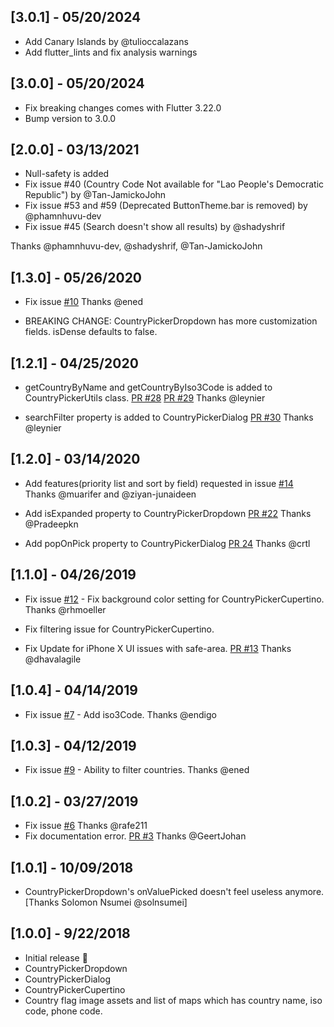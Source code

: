 ## [3.0.1] - 05/20/2024

* Add Canary Islands by @tulioccalazans
* Add flutter_lints and fix analysis warnings

## [3.0.0] - 05/20/2024

* Fix breaking changes comes with Flutter 3.22.0
* Bump version to 3.0.0

## [2.0.0] - 03/13/2021

* Null-safety is added
* Fix issue #40 (Country Code Not available for "Lao People's Democratic Republic") by @Tan-JamickoJohn
* Fix issue #53 and #59 (Deprecated ButtonTheme.bar is removed) by  @phamnhuvu-dev
* Fix issue #45 (Search doesn't show all results) by @shadyshrif

Thanks @phamnhuvu-dev, @shadyshrif, @Tan-JamickoJohn

## [1.3.0] - 05/26/2020

* Fix issue [#10](https://github.com/figengungor/country_pickers/issues/10) Thanks @ened

* BREAKING CHANGE: CountryPickerDropdown has more customization fields. isDense defaults to false.

## [1.2.1] - 04/25/2020

* getCountryByName and getCountryByIso3Code is added to 
CountryPickerUtils class. [PR #28](https://github.com/figengungor/country_pickers/pull/28)
[PR #29](https://github.com/figengungor/country_pickers/pull/29) Thanks @leynier

* searchFilter property is added to CountryPickerDialog [PR #30](https://github.com/figengungor/country_pickers/pull/30)
Thanks @leynier


## [1.2.0] - 03/14/2020

* Add features(priority list and sort by field) requested in issue [#14](https://github.com/figengungor/country_pickers/issues/14)
Thanks @muarifer and @ziyan-junaideen

* Add isExpanded property to CountryPickerDropdown [PR #22](https://github.com/figengungor/country_pickers/pull/22)
Thanks @Pradeepkn

* Add popOnPick property to CountryPickerDialog [PR 24](https://github.com/figengungor/country_pickers/pull/24)
Thanks @crtl

## [1.1.0] - 04/26/2019
* Fix issue
[#12](https://github.com/figengungor/country_pickers/issues/12) - Fix background color setting for CountryPickerCupertino. Thanks @rhmoeller

* Fix filtering issue for CountryPickerCupertino.

* Fix Update for iPhone X UI issues with safe-area. [PR #13](https://github.com/figengungor/country_pickers/pull/13) Thanks @dhavalagile


## [1.0.4] - 04/14/2019
* Fix issue
[#7](https://github.com/figengungor/country_pickers/issues/7) - Add iso3Code. Thanks @endigo

## [1.0.3] - 04/12/2019
* Fix issue
[#9](https://github.com/figengungor/country_pickers/issues/9) - Ability to filter countries. Thanks @ened

## [1.0.2] - 03/27/2019
* Fix issue 
[#6](https://github.com/figengungor/country_pickers/issues/6#issue-425932040)
Thanks @rafe211 
* Fix documentation error. 
[PR #3](https://github.com/figengungor/country_pickers/pull/3#issue-257747746) 
Thanks @GeertJohan

## [1.0.1] - 10/09/2018

* CountryPickerDropdown's onValuePicked doesn't feel useless anymore.
[Thanks Solomon Nsumei @solnsumei]

## [1.0.0] - 9/22/2018

* Initial release :tada:
* CountryPickerDropdown
* CountryPickerDialog
* CountryPickerCupertino
* Country flag image assets and list of maps which has country
name, iso code, phone code.